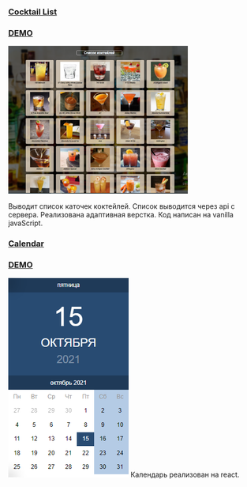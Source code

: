 ### [Cocktail List](https://github.com/Alexplus77/cocktailList) 
### [DEMO](https://alexplus77.github.io/cocktailList/) 
![alt cocktailList](./image/cocktaillist.png)

Выводит список каточек коктейлей. Список выводится через api с сервера.
Реализована адаптивная верстка. Код написан на vanilla javaScript.

### [Calendar](https://github.com/Alexplus77/calendar-react)  
### [DEMO](https://alexplus77.github.io/calendar-react/)
![alt calendar](./image/calendar.png)
Календарь реализован на react.